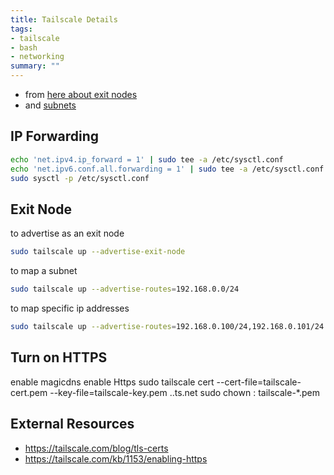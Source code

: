 ```yaml
---
title: Tailscale Details
tags:
- tailscale
- bash
- networking
summary: ""
---
```



* from [here about exit nodes](https://tailscale.com/kb/1103/exit-nodes/)
* and [subnets](https://tailscale.com/kb/1019/subnets/)

## IP Forwarding

```bash
echo 'net.ipv4.ip_forward = 1' | sudo tee -a /etc/sysctl.conf
echo 'net.ipv6.conf.all.forwarding = 1' | sudo tee -a /etc/sysctl.conf
sudo sysctl -p /etc/sysctl.conf
```

## Exit Node

to advertise as an exit node

```bash
sudo tailscale up --advertise-exit-node
```

to map a subnet

```bash
sudo tailscale up --advertise-routes=192.168.0.0/24
```

to map specific ip addresses

```bash
sudo tailscale up --advertise-routes=192.168.0.100/24,192.168.0.101/24 --advertise-exit-node
```

## Turn on HTTPS

enable magicdns
enable Https
sudo tailscale cert --cert-file=tailscale-cert.pem --key-file=tailscale-key.pem <hostname>.<tailnet>.ts.net
sudo chown <user>:<group> tailscale-*.pem


## External Resources

* <https://tailscale.com/blog/tls-certs>
* <https://tailscale.com/kb/1153/enabling-https>